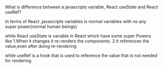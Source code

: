 
What is difference between a javascripts variable, React useState and React useRef?

In terms of React ,javascripts variables is normal variables with no any super power(normal human beings)

while React useState is variable in React which have some super Powers like
1.When it changes it re-renders the components.
2.It references the value,even after doing re-rendering

while useRef is a hook that is used to reference the value that is not needed for rendering
